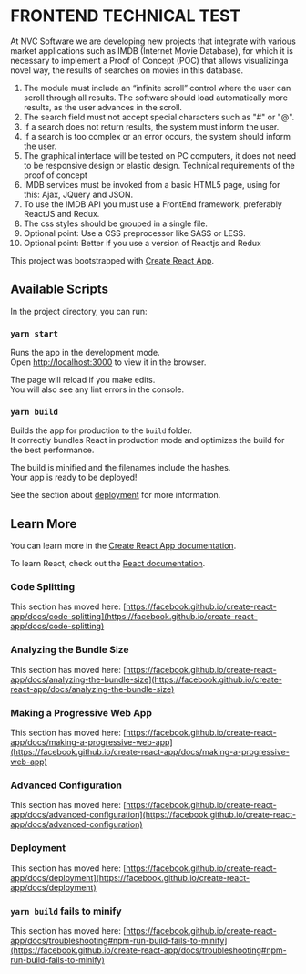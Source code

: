 # FRONTEND TECHNICAL TEST

At NVC Software we are developing new projects that integrate with various market applications such as IMDB (Internet Movie Database), for which it is necessary to implement a Proof of Concept (POC) that allows visualizinga novel way, the results of searches on movies in this database.

1. The module must include an “infinite scroll” control where the user can
scroll through all results. The software should load
automatically more results, as the user advances in the scroll.
2. The search field must not accept special characters such as "#" or "@".
3. If a search does not return results, the system must inform the user.
4. If a search is too complex or an error occurs, the system should
inform the user.
5. The graphical interface will be tested on PC computers, it does not need to be
responsive design or elastic design.
Technical requirements of the proof of concept
1. IMDB services must be invoked from a basic HTML5 page, using
for this: Ajax, JQuery and JSON.
2. To use the IMDB API you must use a FrontEnd framework,
preferably ReactJS and Redux.
3. The css styles should be grouped in a single file.
4. Optional point: Use a CSS preprocessor like SASS or LESS.
5. Optional point: Better if you use a version of Reactjs and Redux

This project was bootstrapped with [Create React App](https://github.com/facebook/create-react-app).

## Available Scripts

In the project directory, you can run:

### `yarn start`

Runs the app in the development mode.\
Open [http://localhost:3000](http://localhost:3000) to view it in the browser.

The page will reload if you make edits.\
You will also see any lint errors in the console.

### `yarn build`

Builds the app for production to the `build` folder.\
It correctly bundles React in production mode and optimizes the build for the best performance.

The build is minified and the filenames include the hashes.\
Your app is ready to be deployed!

See the section about [deployment](https://facebook.github.io/create-react-app/docs/deployment) for more information.

## Learn More

You can learn more in the [Create React App documentation](https://facebook.github.io/create-react-app/docs/getting-started).

To learn React, check out the [React documentation](https://reactjs.org/).

### Code Splitting

This section has moved here: [https://facebook.github.io/create-react-app/docs/code-splitting](https://facebook.github.io/create-react-app/docs/code-splitting)

### Analyzing the Bundle Size

This section has moved here: [https://facebook.github.io/create-react-app/docs/analyzing-the-bundle-size](https://facebook.github.io/create-react-app/docs/analyzing-the-bundle-size)

### Making a Progressive Web App

This section has moved here: [https://facebook.github.io/create-react-app/docs/making-a-progressive-web-app](https://facebook.github.io/create-react-app/docs/making-a-progressive-web-app)

### Advanced Configuration

This section has moved here: [https://facebook.github.io/create-react-app/docs/advanced-configuration](https://facebook.github.io/create-react-app/docs/advanced-configuration)

### Deployment

This section has moved here: [https://facebook.github.io/create-react-app/docs/deployment](https://facebook.github.io/create-react-app/docs/deployment)

### `yarn build` fails to minify

This section has moved here: [https://facebook.github.io/create-react-app/docs/troubleshooting#npm-run-build-fails-to-minify](https://facebook.github.io/create-react-app/docs/troubleshooting#npm-run-build-fails-to-minify)
